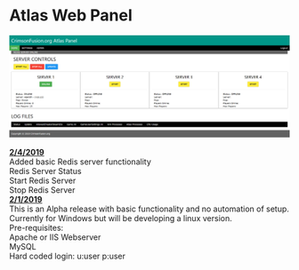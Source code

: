# Atlas Web Panel
![alt text](https://github.com/jwlionking/Atlas-Web-Panel/blob/master/Atlas-Web-Panel.png)

<b><u>2/4/2019</u></b><br>
Added basic Redis server functionality<br>
Redis Server Status<br>
Start Redis Server<br>
Stop Redis Server<br>
<b><u>2/1/2019</u></b><br>
This is an Alpha release with basic functionality and no automation of setup.<br>
Currently for Windows but will be developing a linux version.<br>
Pre-requisites:<br>
Apache or IIS Webserver<br>
MySQL<br>
Hard coded login: u:user p:user<br>
